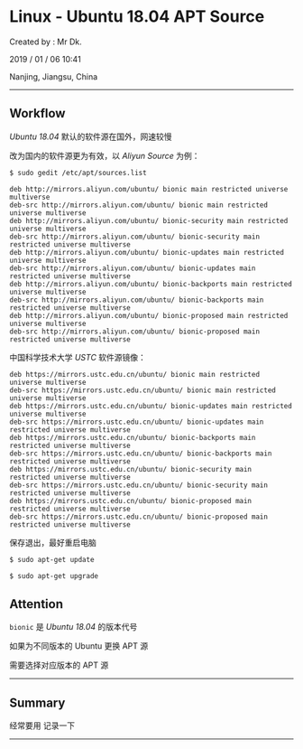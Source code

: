 # Linux - Ubuntu 18.04 APT Source

Created by : Mr Dk.

2019 / 01 / 06 10:41

Nanjing, Jiangsu, China

---

## Workflow

*Ubuntu 18.04* 默认的软件源在国外，网速较慢

改为国内的软件源更为有效，以 *Aliyun Source* 为例：

```bash
$ sudo gedit /etc/apt/sources.list
```

```
deb http://mirrors.aliyun.com/ubuntu/ bionic main restricted universe multiverse
deb-src http://mirrors.aliyun.com/ubuntu/ bionic main restricted universe multiverse
deb http://mirrors.aliyun.com/ubuntu/ bionic-security main restricted universe multiverse
deb-src http://mirrors.aliyun.com/ubuntu/ bionic-security main restricted universe multiverse
deb http://mirrors.aliyun.com/ubuntu/ bionic-updates main restricted universe multiverse
deb-src http://mirrors.aliyun.com/ubuntu/ bionic-updates main restricted universe multiverse
deb http://mirrors.aliyun.com/ubuntu/ bionic-backports main restricted universe multiverse
deb-src http://mirrors.aliyun.com/ubuntu/ bionic-backports main restricted universe multiverse
deb http://mirrors.aliyun.com/ubuntu/ bionic-proposed main restricted universe multiverse
deb-src http://mirrors.aliyun.com/ubuntu/ bionic-proposed main restricted universe multiverse
```

中国科学技术大学 *USTC* 软件源镜像：

```
deb https://mirrors.ustc.edu.cn/ubuntu/ bionic main restricted universe multiverse
deb-src https://mirrors.ustc.edu.cn/ubuntu/ bionic main restricted universe multiverse
deb https://mirrors.ustc.edu.cn/ubuntu/ bionic-updates main restricted universe multiverse
deb-src https://mirrors.ustc.edu.cn/ubuntu/ bionic-updates main restricted universe multiverse
deb https://mirrors.ustc.edu.cn/ubuntu/ bionic-backports main restricted universe multiverse
deb-src https://mirrors.ustc.edu.cn/ubuntu/ bionic-backports main restricted universe multiverse
deb https://mirrors.ustc.edu.cn/ubuntu/ bionic-security main restricted universe multiverse
deb-src https://mirrors.ustc.edu.cn/ubuntu/ bionic-security main restricted universe multiverse
deb https://mirrors.ustc.edu.cn/ubuntu/ bionic-proposed main restricted universe multiverse
deb-src https://mirrors.ustc.edu.cn/ubuntu/ bionic-proposed main restricted universe multiverse
```

保存退出，最好重启电脑

```bash
$ sudo apt-get update
```

```bash
$ sudo apt-get upgrade
```

## Attention

`bionic` 是 *Ubuntu 18.04* 的版本代号

如果为不同版本的 Ubuntu 更换 APT 源

需要选择对应版本的 APT 源

---

## Summary

经常要用 记录一下

---

